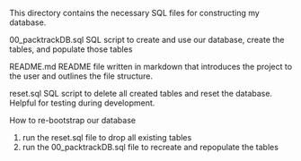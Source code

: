 This directory contains the necessary SQL files for constructing my database.

00_packtrackDB.sql
SQL script to create and use our database, create the tables, and populate those tables

README.md
README file written in markdown that introduces the project to the user and outlines the file structure.

reset.sql
SQL script to delete all created tables and reset the database. Helpful for testing during development.

How to re-bootstrap our database
1. run the reset.sql file to drop all existing tables
2. run the 00_packtrackDB.sql file to recreate and repopulate the tables
